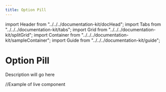 ```yaml
--- 
title: Option Pill 
---
```

import Header from "../../../documentation-kit/docHead";
import Tabs from "../../../documentation-kit/tabs";
import Grid from "../../../documentation-kit/splitGrid";
import Container from "../../../documentation-kit/sampleContainer";
import Guide from "../../../documentation-kit/guide";

# Option Pill

<!-- Description of component -->
<p className="font-xs font-light font--subhead">
Description will go here
</p>


<!-- Live Example of component import live component above-->

<Container className="pa-sm">
//Example of live component
</Container>